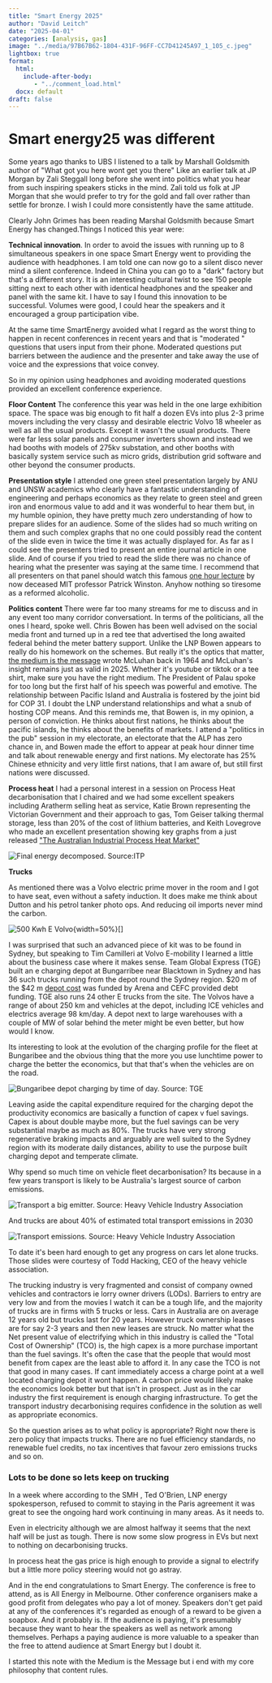 ```yaml
---
title: "Smart Energy 2025"
author: "David Leitch"
date: "2025-04-01"
categories: [analysis, gas]
image: "../media/97B67B62-1804-431F-96FF-CC7D41245A97_1_105_c.jpeg"
lightbox: true
format:
  html:
    include-after-body:
       - "../comment_load.html"
  docx: default
draft: false
---
```


# Smart energy25  was different

Some years ago thanks to UBS I listened to a talk by Marshall Goldsmith author of "What got you here wont get you there"  Like an earlier talk at JP Morgan by Zali Steggall long before she went into politics what you hear from such inspiring speakers sticks in the mind. Zali told us folk at JP Morgan that she would prefer to try for the gold and fall over rather than settle for bronze. I wish I could more consistently have the same attitude.

Clearly John Grimes has been reading Marshal Goldsmith because Smart Energy has changed.Things I noticed this year were:

**Technical innovation**. In order to avoid the issues with running up to 8 simultaneous speakers in one space Smart Energy went to providing the audience with headphones.  I am told one can now go to a silent disco never mind a silent conference. Indeed in China you can go to a "dark" factory but that's a different story. It is an interesting cultural twist to see 150 people sitting next to each other with identical headphones and the speaker and panel with the same kit. I have to say I found this innovation to be successful. Volumes were good, I could hear the speakers and it encouraged a group participation vibe.

At the same time SmartEnergy avoided what I regard as the worst thing to happen in recent conferences in recent years and that is "moderated " questions that users input from their phone. Moderated questions put barriers between the audience and the presenter and take away the use of voice and the expressions that voice convey. 

So in my opinion using headphones and avoiding moderated questions provided an excellent conference experience.

 **Floor Content** The conference this year was held in the one large exhibition space. The space was big enough to fit half a dozen EVs into plus 2-3 prime movers including the very classy and desirable electric Volvo 18 wheeler as well as all the usual products. Except it wasn't the usual products. There were far less solar panels and consumer inverters shown and instead we had booths with models of 275kv substation, and other booths with basically system service such as micro grids, distribution grid software and other beyond the consumer products.

**Presentation style** I attended one green steel  presentation largely by ANU and UNSW academics who clearly have a fantastic understanding of engineering and perhaps economics as they relate to green steel and green iron  and enormous value to add and it was wonderful to hear them but, in my humble opinion,  they have pretty much zero understanding of how to prepare slides for an audience. Some of the slides had so much writing on them and such complex graphs that no one could possibly read the content of the slide even in twice the time it was actually displayed for.  As far as I could see the presenters tried to present an entire journal article in one slide. And of course if you tried to read the slide there was no chance of hearing what the presenter was saying at the same time. I recommend that all presenters on that panel should watch this famous [one hour lecture](https://www.youtube.com/watch?v=Unzc731iCUY) by now deceased MIT professor Patrick Winston. Anyhow nothing so tiresome as a reformed alcoholic.

**Politics content**  There  were far too many streams for me to discuss and  in any event too many corridor conversationt. In terms of the politicians, all the ones I heard, spoke well. Chris Bowen has been well advised on the social media front and turned up in a red tee that advertised the long awaited federal behind the meter battery support. Unlike the LNP Bowen appears to really do his homework on the schemes. But really it's the optics that matter, [the medium is the message](https://en.wikipedia.org/wiki/The_medium_is_the_message) wrote McLuhan back in 1964 and McLuhan's insight remains just as valid in 2025. Whether it's youtube or tiktok or a tee shirt, make sure you have the right medium. The President of Palau spoke for too long but the first half of his speech was powerful and emotive. The relationship between Pacific Island and Australia is fostered by the joint bid for COP 31. I doubt the LNP understand relationships and what a snub of hosting COP means. And this reminds me, that Bowen is, in my opinion,  a person of conviction. He thinks about first nations, he thinks about the pacific islands, he thinks about the benefits of markets. I attend a "politics in the pub" session in my electorate, an electorate that the ALP has zero chance in, and Bowen made the effort to appear at peak hour dinner time  and talk about renewable energy and first nations. My electorate has 25% Chinese ethnicity and very little first nations, that I am aware of, but still first nations were discussed.

**Process heat** I had a personal interest in a session on Process Heat decarbonisation that I chaired and we had some excellent speakers including Aratherm selling heat as service, Katie Brown representing the Victorian Government and their approach to gas, Tom Geiser talking thermal storage, less than  20% of the cost of lithium batteries, and Keith Lovegrove who made an excellent presentation showing key graphs from a just released ["The Australian Industrial Process Heat Market"](https://itpthermal.com/wp-content/uploads/2025/04/itpproccess-heat-report_final08042025.pdf)

![Final energy decomposed. Source:ITP](../media/image-20250410153255469.png)

**Trucks**

As mentioned there was a Volvo electric prime mover in the room and I got to have seat, even without a safety induction. It does make me think about Dutton and his petrol tanker photo ops. And reducing oil imports never mind the carbon.

![500 Kwh E Volvo](../media/1B7103D8-ED2C-4E88-9E2C-12F00ACF9A21_1_105_c.jpeg){width=50%}[]

I was surprised that such an advanced piece of  kit was to be found in Sydney, but speaking to Tim Camilleri at Volvo E-mobility I learned a little about the business case where it makes sense. Team Global Express (TGE)  built an e charging depot  at Bungarribee  near Blacktown in Sydney and has 36 such trucks running from the depot round the Sydney region. \$20 m  of the \$42 m [depot cost](https://arena.gov.au/projects/depot-of-the-future-vehicle-electrification-project/) was funded by Arena and CEFC provided  debt funding. TGE also runs 24 other E trucks from the site. The Volvos have a range of about 250 km and vehicles at the depot, including ICE vehicles and electrics average 98 km/day. A depot next to large warehouses with a couple of MW of solar behind the meter might be even better, but how would I know.

Its interesting to look at the evolution of the charging profile for the fleet at Bungaribee and the obvious thing that the more you use lunchtime power to charge the better the economics, but that that's when the vehicles are on the road.

![Bungaribee depot charging by time of day. Source: TGE](../media/image-20250410150731308.png)

Leaving aside the capital expenditure required for the charging depot the productivity economics are basically a function of capex v fuel savings. Capex is about double maybe more, but the fuel savings can be very substantial maybe as much as 80%. The trucks have very strong regenerative braking impacts and arguably are well suited to the Sydney region  with its moderate daily distances, ability to use the purpose built charging depot and temperate climate.

Why spend so much time on vehicle fleet decarbonisation? Its because in a few years transport is likely to be Australia's largest source of carbon emissions.

![Transport a big emitter. Source: Heavy Vehicle Industry Association ](../media/97B67B62-1804-431F-96FF-CC7D41245A97_1_105_c.jpeg)

And trucks are about 40% of estimated total transport emissions in 2030

![Transport emissions. Source: Heavy Vehicle Industry Association ](../media/image-20250410151642922.png)

To date it's been hard enough to get any progress on cars let alone trucks. Those slides were courtesy of Todd Hacking, CEO of the heavy vehicle association. 

The trucking industry is very fragmented and consist of  company owned vehicles and contractors ie lorry owner drivers (LODs).  Barriers to entry are very low  and from the movies I watch it can be a tough life, and the majority of trucks are in firms with 5 trucks or less. Cars in Australia are on average 12 years old but trucks last for 20 years.  However truck ownership leases are for say 2-3 years and then new leases are struck.  No matter what the Net present value of electrifying which in this industry is called the "Total Cost of Ownership" (TCO)  is, the high capex is a more purchase  important than the fuel savings. It's often the case that the people that would most benefit from capex are the least able to afford it. In any case  the TCO is not that good in many cases. If cant immediately  access a charge point at a well located charging depot it wont happen.   A carbon price would likely make the economics look better but that isn't in prospect. Just as in the car industry the first requirement is enough charging infrastructure. To get the transport industry decarbonising requires confidence in the solution as well as appropriate economics.

So the question arises as to what policy is appropriate? Right now there is zero policy that impacts trucks. There are no fuel efficiency standards, no renewable fuel credits, no tax incentives that favour zero emissions trucks and so on.

###  Lots to be done so lets keep on trucking

In a week where according to the SMH , Ted O'Brien, LNP energy spokesperson, refused to commit to staying in the Paris agreement it was great to see the ongoing hard work continuing in many areas. As it needs to.

Even in electricity although we are almost halfway it seems that the next half will be just as tough. There is now some slow progress in EVs but next to nothing on decarbonising trucks.

In process heat the gas price is high enough to provide a signal to electrify but a little more policy steering would not go astray.

And in the end congratulations to Smart Energy. The conference is free to attend, as is All Energy in Melbourne. Other conference organisers make a good profit from delegates who pay a lot of money. Speakers don't get paid at any of the conferences it's regarded as enough of a reward to be given a soapbox.  And it probably is. If the audience is paying, it's presumably because they want to hear the speakers as well as network among themselves.  Perhaps a paying audience is more valuable to a speaker than the free to attend audience at Smart Energy but I doubt it.

I started this note with the Medium is the Message but i end with my core philosophy that content rules.

